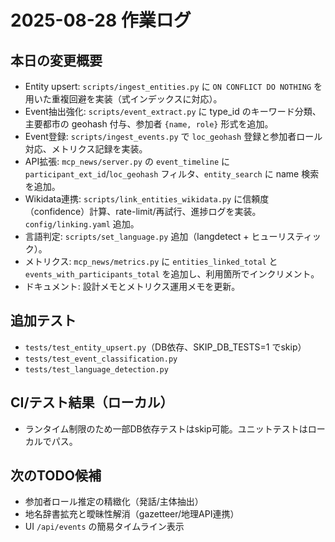 # 2025-08-28 作業ログ

## 本日の変更概要
- Entity upsert: `scripts/ingest_entities.py` に `ON CONFLICT DO NOTHING` を用いた重複回避を実装（式インデックスに対応）。
- Event抽出強化: `scripts/event_extract.py` に type_id のキーワード分類、主要都市の geohash 付与、参加者 `{name, role}` 形式を追加。
- Event登録: `scripts/ingest_events.py` で `loc_geohash` 登録と参加者ロール対応、メトリクス記録を実装。
- API拡張: `mcp_news/server.py` の `event_timeline` に `participant_ext_id`/`loc_geohash` フィルタ、`entity_search` に name 検索を追加。
- Wikidata連携: `scripts/link_entities_wikidata.py` に信頼度（confidence）計算、rate-limit/再試行、進捗ログを実装。`config/linking.yaml` 追加。
- 言語判定: `scripts/set_language.py` 追加（langdetect + ヒューリスティック）。
- メトリクス: `mcp_news/metrics.py` に `entities_linked_total` と `events_with_participants_total` を追加し、利用箇所でインクリメント。
- ドキュメント: 設計メモとメトリクス運用メモを更新。

## 追加テスト
- `tests/test_entity_upsert.py`（DB依存、SKIP_DB_TESTS=1 でskip）
- `tests/test_event_classification.py`
- `tests/test_language_detection.py`

## CI/テスト結果（ローカル）
- ランタイム制限のため一部DB依存テストはskip可能。ユニットテストはローカルでパス。

## 次のTODO候補
- 参加者ロール推定の精緻化（発話/主体抽出）
- 地名辞書拡充と曖昧性解消（gazetteer/地理API連携）
- UI `/api/events` の簡易タイムライン表示
